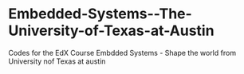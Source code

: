# Embedded-Systems--The-University-of-Texas-at-Austin

Codes for the EdX Course Embdded Systems - Shape the world from University nof Texas at austin
